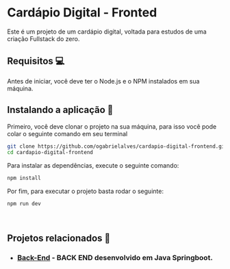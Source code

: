 # Cardápio Digital - Fronted
Este é um projeto de um cardápio digital, voltada para estudos de uma criação Fullstack do zero.

## Requisitos 💻
Antes de iniciar, você deve ter o Node.js e o NPM instalados em sua máquina.

## Instalando a aplicação 🚀
Primeiro, você deve clonar o projeto na sua máquina, para isso você pode colar o seguinte comando em seu terminal

```bash
git clone https://github.com/ogabrielalves/cardapio-digital-frontend.git
cd cardapio-digital-frontend
```
Para instalar as dependências, execute o seguinte comando:

```bash
npm install 
```

Por fim, para executar o projeto basta rodar o seguinte:

```bash
npm run dev
```
<br>

## Projetos relacionados 📁

- ### [Back-End](https://github.com/ogabrielalves/cardapio-digital-backend/) - BACK END desenvolvido em Java Springboot.
